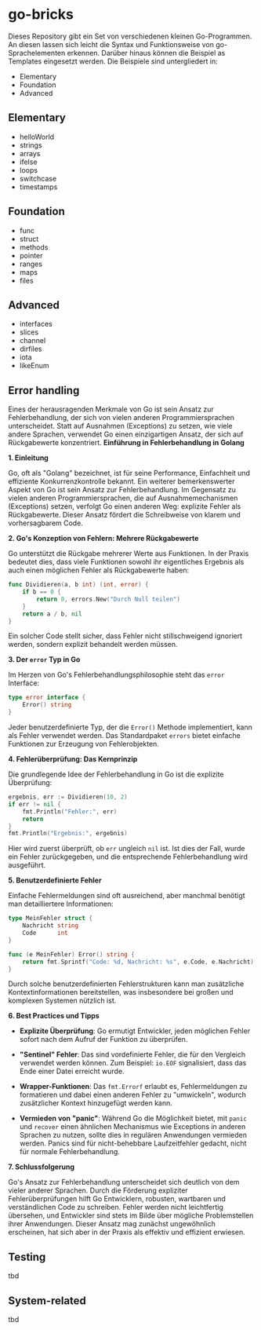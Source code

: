 # go-bricks
Dieses Repository gibt ein Set von verschiedenen kleinen Go-Programmen. An diesen lassen sich leicht die Syntax und Funktionsweise von go-Sprachelementen erkennen. Darüber hinaus können die Beispiel as Templates eingesetzt werden.
Die Beispiele sind untergliedert in:
* Elementary
* Foundation
* Advanced

## Elementary
* helloWorld
* strings
* arrays    
* ifelse     
* loops          
* switchcase 
* timestamps

## Foundation
* func
* struct
* methods 
* pointer 
* ranges  
* maps    
* files   

## Advanced
* interfaces 
* slices
* channel
* dirfiles
* iota       
* likeEnum

## Error handling
Eines der herausragenden Merkmale von Go ist sein Ansatz zur Fehlerbehandlung, der sich von vielen anderen Programmiersprachen unterscheidet. Statt auf Ausnahmen (Exceptions) zu setzen, wie viele andere Sprachen, verwendet Go einen einzigartigen Ansatz, der sich auf Rückgabewerte konzentriert.
**Einführung in Fehlerbehandlung in Golang**

**1. Einleitung**

Go, oft als "Golang" bezeichnet, ist für seine Performance, Einfachheit und effiziente Konkurrenzkontrolle bekannt. Ein weiterer bemerkenswerter Aspekt von Go ist sein Ansatz zur Fehlerbehandlung. Im Gegensatz zu vielen anderen Programmiersprachen, die auf Ausnahmemechanismen (Exceptions) setzen, verfolgt Go einen anderen Weg: explizite Fehler als Rückgabewerte. Dieser Ansatz fördert die Schreibweise von klarem und vorhersagbarem Code.

**2. Go's Konzeption von Fehlern: Mehrere Rückgabewerte**

Go unterstützt die Rückgabe mehrerer Werte aus Funktionen. In der Praxis bedeutet dies, dass viele Funktionen sowohl ihr eigentliches Ergebnis als auch einen möglichen Fehler als Rückgabewerte haben:

```go
func Dividieren(a, b int) (int, error) {
    if b == 0 {
        return 0, errors.New("Durch Null teilen")
    }
    return a / b, nil
}
```

Ein solcher Code stellt sicher, dass Fehler nicht stillschweigend ignoriert werden, sondern explizit behandelt werden müssen.

**3. Der `error` Typ in Go**

Im Herzen von Go's Fehlerbehandlungsphilosophie steht das `error` Interface:

```go
type error interface {
    Error() string
}
```

Jeder benutzerdefinierte Typ, der die `Error()` Methode implementiert, kann als Fehler verwendet werden. Das Standardpaket `errors` bietet einfache Funktionen zur Erzeugung von Fehlerobjekten.

**4. Fehlerüberprüfung: Das Kernprinzip**

Die grundlegende Idee der Fehlerbehandlung in Go ist die explizite Überprüfung:

```go
ergebnis, err := Dividieren(10, 2)
if err != nil {
    fmt.Println("Fehler:", err)
    return
}
fmt.Println("Ergebnis:", ergebnis)
```

Hier wird zuerst überprüft, ob `err` ungleich `nil` ist. Ist dies der Fall, wurde ein Fehler zurückgegeben, und die entsprechende Fehlerbehandlung wird ausgeführt.

**5. Benutzerdefinierte Fehler**

Einfache Fehlermeldungen sind oft ausreichend, aber manchmal benötigt man detailliertere Informationen:

```go
type MeinFehler struct {
    Nachricht string
    Code      int
}

func (e MeinFehler) Error() string {
    return fmt.Sprintf("Code: %d, Nachricht: %s", e.Code, e.Nachricht)
}
```

Durch solche benutzerdefinierten Fehlerstrukturen kann man zusätzliche Kontextinformationen bereitstellen, was insbesondere bei großen und komplexen Systemen nützlich ist.

**6. Best Practices und Tipps**

- **Explizite Überprüfung**: Go ermutigt Entwickler, jeden möglichen Fehler sofort nach dem Aufruf der Funktion zu überprüfen.

- **"Sentinel" Fehler**: Das sind vordefinierte Fehler, die für den Vergleich verwendet werden können. Zum Beispiel: `io.EOF` signalisiert, dass das Ende einer Datei erreicht wurde.

- **Wrapper-Funktionen**: Das `fmt.Errorf` erlaubt es, Fehlermeldungen zu formatieren und dabei einen anderen Fehler zu "umwickeln", wodurch zusätzlicher Kontext hinzugefügt werden kann.

- **Vermieden von "panic"**: Während Go die Möglichkeit bietet, mit `panic` und `recover` einen ähnlichen Mechanismus wie Exceptions in anderen Sprachen zu nutzen, sollte dies in regulären Anwendungen vermieden werden. Panics sind für nicht-behebbare Laufzeitfehler gedacht, nicht für normale Fehlerbehandlung.

**7. Schlussfolgerung**

Go's Ansatz zur Fehlerbehandlung unterscheidet sich deutlich von dem vieler anderer Sprachen. Durch die Förderung expliziter Fehlerüberprüfungen hilft Go Entwicklern, robusten, wartbaren und verständlichen Code zu schreiben. Fehler werden nicht leichtfertig übersehen, und Entwickler sind stets im Bilde über mögliche Problemstellen ihrer Anwendungen. Dieser Ansatz mag zunächst ungewöhnlich erscheinen, hat sich aber in der Praxis als effektiv und effizient erwiesen.
## Testing 
tbd

## System-related
tbd

